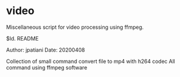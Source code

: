 # video
Miscellaneous script for video processing using ffmpeg.

$Id. README

Author: jpatiani
Date: 20200408

Collection of small command convert file to mp4 with h264 codec
All command using ffmpeg software
